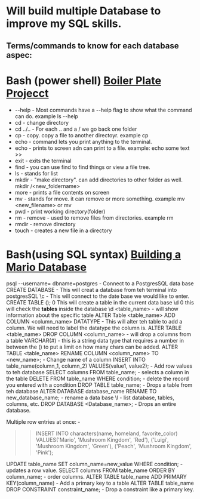 # Will build multiple Database to improve my SQL skills.

## Terms/commands to know for each database aspec:

# Bash (power shell) [Boiler Plate Projecct](https://www.freecodecamp.org/learn/relational-database/learn-bash-by-building-a-boilerplate/build-a-boilerplate)
* --help - Most commands have a --help flag to show what the command can do. example ls --help
* cd - change directory
* cd ../.. - For each .. and a / we go back one folder
* cp - copy. copy a file to another directoyr. example cp <desination>
* echo - command lets you print anything to the terminal.
* echo - prints to screen adn can print to a file. example: echo some text >> <filename>
* exit - exits the terminal
* find - you can use find to find things or view a file tree.
* ls - stands for list
* mkdir - "make directory". can add directories to other folder as well. mkdir <folderName>/<new_foldername>
* more - prints a file contents on screen
* mv - stands for move. it can remove or more something. example mv <filename> <new_filename> or mv <filename> <desination>
* pwd - print working directory(folder)
* rm - remove - used to remove files from directories. example rm <filename>
* rmdir - remove directory
* touch <filename> - creates a new file in a directory


# Bash(using SQL syntax) [Building a Mario Database](https://www.freecodecamp.org/learn/relational-database/learn-relational-databases-by-building-a-mario-database/build-a-mario-database)
psql --username=<youre name> dbname=postgres - Connect to a PostgresSQL data base
CREATE DATABASE <name> - This will creat a database from teh terminal into postgresSQL
\c <databse name> - This will connect to the date base we would like to enter. 
CREATE TABLE <name>();  0 This will create a table in the current data base
\d 0 this will check the **tables** inside the database
\d <table_name> - will show information about the specific table
ALTER Table <table_name> ADD COLUMN <column_name> DATATYPE - This will alter teh table to add a column. We will need to label the datatype the column is.
ALTER TABLE <table_name> DROP COLUMN <column_name> -  will drop a columns from a table
VARCHAR(#) - this is a string data type that requires a number in between the () to put a limit on how many chars can be added. 
ALTER TABLE <table_name> RENAME COLUMN <column_name> TO <new_name>; - Change name of a column
INSERT INTO table_name(column_1, column_2) VALUES(value1, value2); - Add row values to teh database
SELECT columns FROM table_name; - selects a column in the table
DELETE FROM table_name WHERE condition; - delete the record you entered with a condition
DROP TABLE table_name; - Drops a table from teh database
ALTER DATABASE database_name RENAME TO new_database_name; - rename a data base
\l - list database, tables, columns, etc.
DROP DATABASE <Database_name>; - Drops an entire database.
  
Multiple row entries at once: -
>> INSERT INTO characters(name, homeland, favorite_color)
>> VALUES('Mario', 'Mushroom Kingdom', 'Red'),
>> ('Luigi', 'Mushroom Kingdom', 'Green'),
>> ('Peach', 'Mushroom Kingdom', 'Pink');
  
UPDATE table_name SET column_name=new_value WHERE condition; - updates a row value.
SELECT columns FROM table_name ORDER BY column_name; - order columns.
ALTER TABLE table_name ADD PRIMARY KEY(column_name) - Add a primary key to a table
ALTER TABLE table_name DROP CONSTRAINT constraint_name; - Drop a constraint like a primary key.
